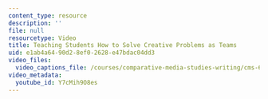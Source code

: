 ```yaml
---
content_type: resource
description: ''
file: null
resourcetype: Video
title: Teaching Students How to Solve Creative Problems as Teams
uid: e1ab4a64-90d2-8ef0-2628-e47bdac04dd3
video_files:
  video_captions_file: /courses/comparative-media-studies-writing/cms-611j-creating-video-games-fall-2014/instructor-insights/video-playlist/teaching-students-how-to-solve-creative-problems-as-teams/Y7cMih9O8es.vtt
video_metadata:
  youtube_id: Y7cMih9O8es
---
```

